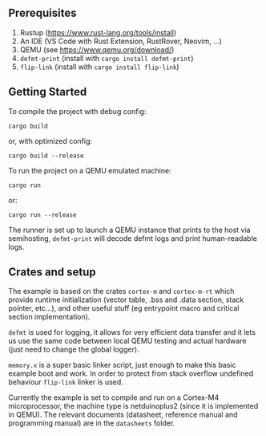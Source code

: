 ## Prerequisites
1. Rustup (https://www.rust-lang.org/tools/install)
2. An IDE (VS Code with Rust Extension, RustRover, Neovim, ...)
3. QEMU (see https://www.qemu.org/download/)
4. `defmt-print` (install with `cargo install defmt-print`)
5. `flip-link` (install with `cargo install flip-link`)

## Getting Started
To compile the project with debug config:
```
cargo build
```
or, with optimized config:
```
cargo build --release
```

To run the project on a QEMU emulated machine:
```
cargo run
```
or:
```
cargo run --release
```

The runner is set up to launch a QEMU instance that prints to the host via semihosting, `defmt-print` will decode defmt logs and print human-readable logs.

## Crates and setup

The example is based on the crates `cortex-m` and `cortex-m-rt` which provide runtime initialization (vector table, .bss and .data section, stack pointer, etc...), and other useful stuff (eg entrypoint macro and critical section implementation).

`defmt` is used for logging, it allows for very efficient data transfer and it lets us use the same code between local QEMU testing and actual hardware (just need to change the global logger).

`memory.x` is a super basic linker script, just enough to make this basic example boot and work. In order to protect from stack overflow undefined behaviour `flip-link` linker is used.

Currently the example is set to compile and run on a Cortex-M4 microprocessor, the machine type is netduinoplus2 (since it is implemented in QEMU). The relevant documents (datasheet, reference manual and programming manual) are in the `datasheets` folder.
